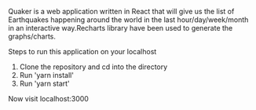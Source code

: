 Quaker is a web application written in React that will give us the list of Earthquakes happening around the world in the last hour/day/week/month in an interactive way.Recharts library have been used to generate the graphs/charts.

Steps to run this application on your localhost

1. Clone the repository and cd into the directory
2. Run 'yarn install'
3. Run 'yarn start'

Now visit localhost:3000
